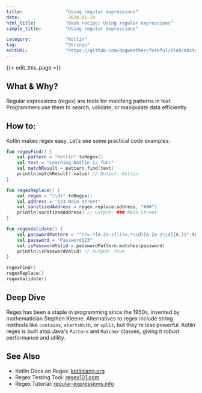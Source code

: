 ```yaml
---
title:                "Using regular expressions"
date:                  2024-01-19
html_title:           "Bash recipe: Using regular expressions"
simple_title:         "Using regular expressions"

category:             "Kotlin"
tag:                  "Strings"
editURL:              "https://github.com/dogweather/forkful/blob/master/content/en/kotlin/using-regular-expressions.md"
---
```


{{< edit_this_page >}}

## What & Why?
Regular expressions (regex) are tools for matching patterns in text. Programmers use them to search, validate, or manipulate data efficiently.

## How to:
Kotlin makes regex easy. Let’s see some practical code examples:

```Kotlin
fun regexFind() {
    val pattern = "Kotlin".toRegex()
    val text = "Learning Kotlin is fun!"
    val matchResult = pattern.find(text)
    println(matchResult?.value) // Output: Kotlin
}

fun regexReplace() {
    val regex = "\\d+".toRegex()
    val address = "123 Main Street"
    val sanitizedAddress = regex.replace(address, "###")
    println(sanitizedAddress) // Output: ### Main Street
}

fun regexValidate() {
    val passwordPattern = "^(?=.*[A-Za-z])(?=.*\\d)[A-Za-z\\d]{8,}$".toRegex()
    val password = "Password123"
    val isPasswordValid = passwordPattern.matches(password)
    println(isPasswordValid) // Output: true
}

regexFind()
regexReplace()
regexValidate()
```

## Deep Dive
Regex has been a staple in programming since the 1950s, invented by mathematician Stephen Kleene. Alternatives to regex include string methods like `contains`, `startsWith`, or `split`, but they're less powerful. Kotlin regex is built atop Java's `Pattern` and `Matcher` classes, giving it robust performance and utility.

## See Also
- Kotlin Docs on Regex: [kotlinlang.org](https://kotlinlang.org/api/latest/jvm/stdlib/kotlin.text/-regex/)
- Regex Testing Tool: [regex101.com](https://regex101.com/)
- Regex Tutorial: [regular-expressions.info](https://www.regular-expressions.info/tutorial.html)
